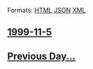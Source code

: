 
Formats: [HTML](1999/11/5/index.html)  [JSON](1999/11/5/index.json)  [XML](1999/11/5/index.xml)  

## [1999-11-5](/news/1999/11/5/index.md)

## [Previous Day...](/news/1999/11/4/index.md)

